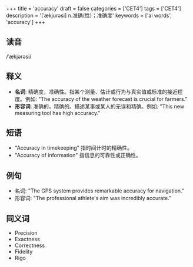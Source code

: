 +++
title = 'accuracy'
draft = false
categories = ['CET4']
tags = ['CET4']
description = '[ˈækjurəsi] n.准确(性)；准确度'
keywords = ['ai words', 'accuracy']
+++

## 读音
/ˈækjərəsi/

## 释义
- **名词**: 精确度，准确性。指某个测量、估计或行为与真实值或标准的接近程度。例如: "The accuracy of the weather forecast is crucial for farmers."
- **形容词**: 准确的，精确的。描述某事或某人的无误和精确。例如: "This new measuring tool has high accuracy."

## 短语
- "Accuracy in timekeeping" 指时间计时的精确性。
- "Accuracy of information" 指信息的可靠性或正确性。

## 例句
- 名词: "The GPS system provides remarkable accuracy for navigation."
- 形容词: "The professional athlete's aim was incredibly accurate."

## 同义词
- Precision
- Exactness
- Correctness
- Fidelity
- Rigo
